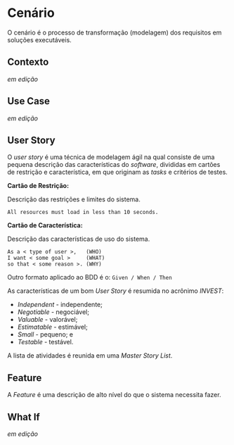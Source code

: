 # Cenário

O cenário é o processo de transformação \(modelagem\) dos requisitos em soluções executáveis.

## Contexto

_em edição_

## Use Case

_em edição_

## User Story

O _user story_ é uma técnica de modelagem ágil na qual consiste de uma pequena descrição das características do _software_, divididas em cartões de restrição e característica, em que originam as _tasks_ e critérios de testes.

**Cartão de Restrição:**

Descrição das restrições e limites do sistema.

```
All resources must load in less than 10 seconds.
```

**Cartão de Característica:**

Descrição das características de uso do sistema.

```
As a < type of user >,   (WHO)
I want < some goal >     (WHAT)
so that < some reason >. (WHY)
```

Outro formato aplicado ao BDD é o: `Given / When / Then`

As características de um bom _User Story_ é resumida no acrônimo _INVEST_:

* _Independent_ - independente;
* _Negotiable_ - negociável;
* _Valuable_ - valorável;
* _Estimatable_ - estimável;
* _Small_ - pequeno; e
* _Testable_ - testável.

A lista de atividades é reunida em uma _Master Story List_.

## Feature

A _Feature_ é uma descrição de alto nível do que o sistema necessita fazer.

## What If

_em edição_

